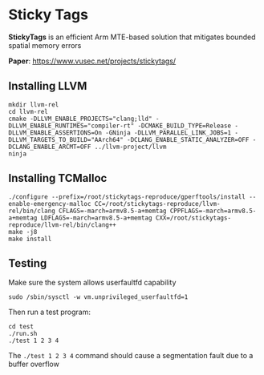 # Sticky Tags
**StickyTags** is an efficient Arm MTE-based solution that mitigates bounded spatial memory errors 

**Paper**: https://www.vusec.net/projects/stickytags/ 

## Installing LLVM
```
mkdir llvm-rel
cd llvm-rel
cmake -DLLVM_ENABLE_PROJECTS="clang;lld" -DLLVM_ENABLE_RUNTIMES="compiler-rt" -DCMAKE_BUILD_TYPE=Release -DLLVM_ENABLE_ASSERTIONS=On -GNinja -DLLVM_PARALLEL_LINK_JOBS=1 -DLLVM_TARGETS_TO_BUILD="AArch64" -DCLANG_ENABLE_STATIC_ANALYZER=OFF -DCLANG_ENABLE_ARCMT=OFF ../llvm-project/llvm
ninja
```

## Installing TCMalloc
```
./configure --prefix=/root/stickytags-reproduce/gperftools/install --enable-emergency-malloc CC=/root/stickytags-reproduce/llvm-rel/bin/clang CFLAGS=-march=armv8.5-a+memtag CPPFLAGS=-march=armv8.5-a+memtag LDFLAGS=-march=armv8.5-a+memtag CXX=/root/stickytags-reproduce/llvm-rel/bin/clang++
make -j8
make install
```

## Testing
Make sure the system allows userfaultfd capability
```
sudo /sbin/sysctl -w vm.unprivileged_userfaultfd=1
```

Then run a test program:
```
cd test
./run.sh
./test 1 2 3 4
```
The `./test 1 2 3 4` command should cause a segmentation fault due to a buffer overflow
